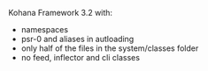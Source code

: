 Kohana Framework 3.2 with:

- namespaces
- psr-0 and aliases in autloading
- only half of the files in the system/classes folder
- no feed, inflector and cli classes
